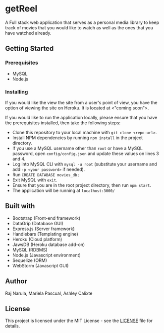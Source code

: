 # getReel
A Full stack web application that serves as a personal media library to keep track of movies that you would like to watch as well as the ones that you have watched already.
## Getting Started

### Prerequisites
- MySQL
- Node.js

### Installing
If you would like the view the site from a user's point of view, you have the option of viewing the site on Heroku. It is located at <"coming soon">.
 
If you would like to run the application locally, please ensure that you have the prerequisites installed, then take the following steps:
- Clone this repository to your local machine with `git clone <repo-url>`.
- Install NPM dependencies by running `npm install` in the project directory.
- If you use a MySQL username other than `root` or have a MySQL password, open `config/config.json` and update these values on lines 3 and 4.
- Log into MySQL CLI with `mysql -u root` (substitute your username and add `-p <your password>` if needed).
- Run `CREATE DATABASE movies_db;`
- Exit MySQL with `exit`.
- Ensure that you are in the root project directory, then run `npm start`.
- The application will be running at `localhost:3000/`

## Built with
- Bootstrap (Front-end framework)
- DataGrip (Database GUI)
- Express.js (Server framework)
- Handlebars (Templating engine)
- Heroku (Cloud platform)
- JawsDB (Heroku database add-on)
- MySQL (RDBMS)
- Node.js (Javascript environment)
- Sequelize (ORM)
- WebStorm (Javascript GUI)

## Author
Raj Narula, Mariela Pascual, Ashley Calixte
## License
This project is licensed under the MIT License - see the [LICENSE](LICENSE.md) file for details.

